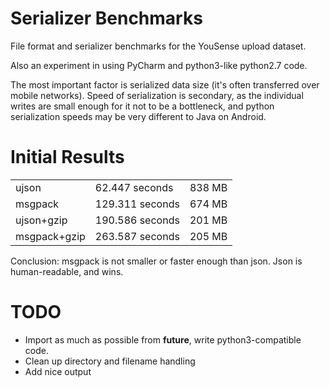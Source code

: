 # Serializer Benchmarks

File format and serializer benchmarks for the YouSense upload dataset.

Also an experiment in using PyCharm and python3-like python2.7 code.

The most important factor is serialized data size (it's often transferred over mobile networks).
Speed of serialization is secondary, as the individual writes are small enough for it not to be a bottleneck, and python serialization speeds may be very different to Java on Android.

# Initial Results

<table>
<tr><td>ujson</td><td>62.447 seconds</td><td>838 MB</td></tr>
<tr><td>msgpack</td><td>129.311 seconds</td><td>674 MB</td></tr>
<tr><td>ujson+gzip</td><td>190.586 seconds</td><td>201 MB</td></tr>
<tr><td>msgpack+gzip</td><td>263.587 seconds</td><td>205 MB</td></tr>
</table>

Conclusion: msgpack is not smaller or faster enough than json. Json is human-readable, and wins.

# TODO

* Import as much as possible from __future__, write python3-compatible code.
* Clean up directory and filename handling
* Add nice output